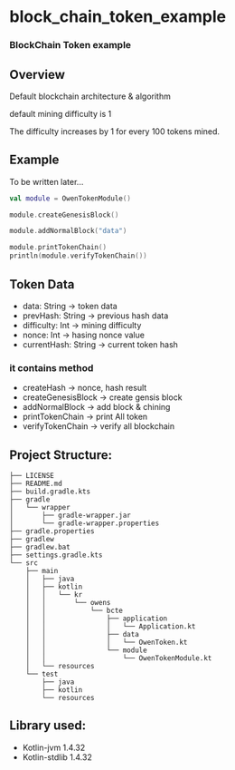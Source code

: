 # block_chain_token_example
### BlockChain Token example

## Overview
Default blockchain architecture & algorithm

default mining difficulty is 1

The difficulty increases by 1 for every 100 tokens mined.

## Example
To be written later...
```kotlin
val module = OwenTokenModule()

module.createGenesisBlock()

module.addNormalBlock("data")

module.printTokenChain()
println(module.verifyTokenChain())
```

## Token Data
- data: String -> token data
- prevHash: String -> previous hash data
- difficulty: Int -> mining difficulty
- nonce: Int -> hasing nonce value
- currentHash: String -> current token hash

### it contains method
- createHash -> nonce, hash result
- createGenesisBlock -> create gensis block
- addNormalBlock -> add block & chining
- printTokenChain -> print All token
- verifyTokenChain -> verify all blockchain

## Project Structure:
```
├── LICENSE
├── README.md
├── build.gradle.kts
├── gradle
│   └── wrapper
│       ├── gradle-wrapper.jar
│       └── gradle-wrapper.properties
├── gradle.properties
├── gradlew
├── gradlew.bat
├── settings.gradle.kts
└── src
    ├── main
    │   ├── java
    │   ├── kotlin
    │   │   └── kr
    │   │       └── owens
    │   │           └── bcte
    │   │               ├── application
    │   │               │   └── Application.kt
    │   │               ├── data
    │   │               │   └── OwenToken.kt
    │   │               └── module
    │   │                   └── OwenTokenModule.kt
    │   └── resources
    └── test
        ├── java
        ├── kotlin
        └── resources
```
## Library used:
- Kotlin-jvm 1.4.32
- Kotlin-stdlib 1.4.32
